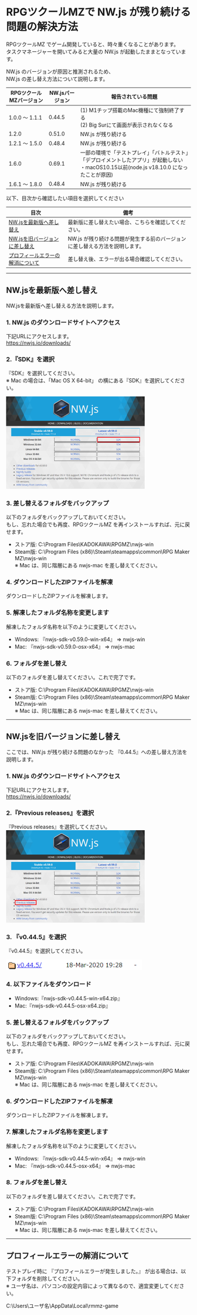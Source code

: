 # RPGツクールMZで NW.js が残り続ける問題の解決方法
RPGツクールMZ でゲーム開発していると、時々重くなることがあります。  
タスクマネージャーを開いてみると大量の NW.js が起動したままとなっています。

NW.js のバージョンが原因と推測されるため、  
NW.js の差し替え方法について説明します。

|RPGツクールMZバージョン|NW.jsバージョン|報告されている問題|
|---|---|---|
|1.0.0 ～ 1.1.1|0.44.5|(1) M1チップ搭載のMac機種にて強制終了する<br>(2) Big Surにて画面が表示されなくなる|
|1.2.0|0.51.0|NW.js が残り続ける|
|1.2.1 ～ 1.5.0|0.48.4|NW.js が残り続ける|
|1.6.0|0.69.1|一部の環境で「テストプレイ」「バトルテスト」「デプロイメントしたアプリ」が起動しない<br>・macOS10.15以前(node.js v18.10.0 になったことが原因)|
|1.6.1 ～ 1.8.0|0.48.4|NW.js が残り続ける|

以下、目次から確認したい項目を選択してください

|目次|備考|
|---|---|
|[NW.jsを最新版へ差し替え](#nwjsを最新版へ差し替え)|最新版に差し替えたい場合、こちらを確認してください。|
|[NW.jsを旧バージョンに差し替え](#nwjsを旧バージョンに差し替え)|NW.js が残り続ける問題が発生する前のバージョンに差し替える方法を説明します。|
|[プロフィールエラーの解消について](#プロフィールエラーの解消について)|差し替え後、エラーが出る場合確認してください。|

---

## NW.jsを最新版へ差し替え
NW.jsを最新版へ差し替える方法を説明します。

### 1. NW.js のダウンロードサイトへアクセス
下記URLにアクセスします。  
https://nwjs.io/downloads/

### 2.『SDK』を選択
『SDK』を選択してください。  
※ Mac の場合は、「Mac OS X 64-bit」 の横にある『SDK』を選択してください。

<img src="nw.png" width="75%">

### 3. 差し替えるフォルダをバックアップ
以下のフォルダをバックアップしておいてください。  
もし、忘れた場合でも再度、RPGツクールMZ を再インストールすれば、元に戻せます。

* ストア版: C:\Program Files\KADOKAWA\RPGMZ\nwjs-win
* Steam版: C:\Program Files (x86)\Steam\steamapps\common\RPG Maker MZ\nwjs-win  
※ Mac は、同じ階層にある nwjs-mac を差し替えてください。

### 4. ダウンロードしたZIPファイルを解凍
ダウンロードしたZIPファイルを解凍します。

### 5. 解凍したフォルダ名称を変更します
解凍したフォルダ名称を以下のように変更してください。

* Windows: 『nwjs-sdk-v0.59.0-win-x64』 => nwjs-win
* Mac: 『nwjs-sdk-v0.59.0-osx-x64』 => nwjs-mac

### 6. フォルダを差し替え
以下のフォルダを差し替えてください。これで完了です。

* ストア版: C:\Program Files\KADOKAWA\RPGMZ\nwjs-win
* Steam版: C:\Program Files (x86)\Steam\steamapps\common\RPG Maker MZ\nwjs-win  
※ Mac は、同じ階層にある nwjs-mac を差し替えてください。

---

## NW.jsを旧バージョンに差し替え
ここでは、NW.js が残り続ける問題のなかった 『0.44.5』への差し替え方法を説明します。

### 1. NW.js のダウンロードサイトへアクセス
下記URLにアクセスします。  
https://nwjs.io/downloads/

### 2.『Previous releases』を選択
『Previous releases』を選択してください。  
<img src="nw_old.png" width="75%">

### 3. 『v0.44.5』を選択
『v0.44.5』を選択してください。

![](before.png)

### 4. 以下ファイルをダウンロード
* Windows:『nwjs-sdk-v0.44.5-win-x64.zip』
* Mac:『nwjs-sdk-v0.44.5-osx-x64.zip』

### 5. 差し替えるフォルダをバックアップ
以下のフォルダをバックアップしておいてください。  
もし、忘れた場合でも再度、RPGツクールMZ を再インストールすれば、元に戻せます。

* ストア版: C:\Program Files\KADOKAWA\RPGMZ\nwjs-win
* Steam版: C:\Program Files (x86)\Steam\steamapps\common\RPG Maker MZ\nwjs-win  
※ Mac は、同じ階層にある nwjs-mac を差し替えてください。

### 6. ダウンロードしたZIPファイルを解凍
ダウンロードしたZIPファイルを解凍します。

### 7. 解凍したフォルダ名称を変更します
解凍したフォルダ名称を以下のように変更してください。

* Windows: 『nwjs-sdk-v0.44.5-win-x64』 => nwjs-win
* Mac: 『nwjs-sdk-v0.44.5-osx-x64』 => nwjs-mac

### 8. フォルダを差し替え
以下のフォルダを差し替えてください。これで完了です。

* ストア版: C:\Program Files\KADOKAWA\RPGMZ\nwjs-win
* Steam版: C:\Program Files (x86)\Steam\steamapps\common\RPG Maker MZ\nwjs-win  
※ Mac は、同じ階層にある nwjs-mac を差し替えてください。

---

## プロフィールエラーの解消について
テストプレイ時に 『プロフィールエラーが発生しました。』 が出る場合は、以下フォルダを削除してください。  
※ ユーザ名は、パソコンの設定内容によって異なるので、適宜変更してください。

C:\Users\ユーザ名\AppData\Local\rmmz-game

